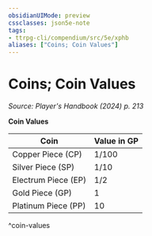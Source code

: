```yaml
---
obsidianUIMode: preview
cssclasses: json5e-note
tags:
- ttrpg-cli/compendium/src/5e/xphb
aliases: ["Coins; Coin Values"]
---
```

# Coins; Coin Values
*Source: Player's Handbook (2024) p. 213* 

**Coin Values**

| Coin | Value in GP |
|------|-------------|
| Copper Piece (CP) | 1/100 |
| Silver Piece (SP) | 1/10 |
| Electrum Piece (EP) | 1/2 |
| Gold Piece (GP) | 1 |
| Platinum Piece (PP) | 10 |
^coin-values